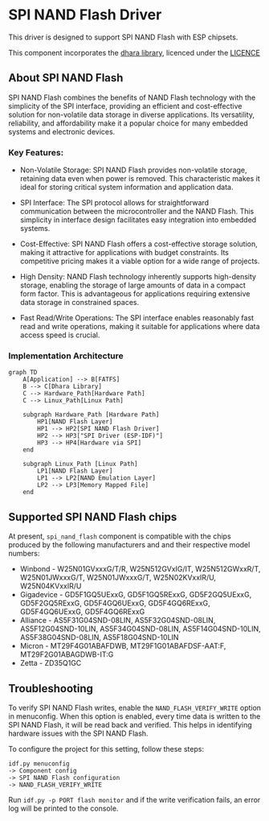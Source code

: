 # SPI NAND Flash Driver

This driver is designed to support SPI NAND Flash with ESP chipsets.

This component incorporates the [dhara library](https://github.com/dlbeer/dhara), licenced under the [LICENCE](https://github.com/dlbeer/dhara/blob/master/LICENSE)

## About SPI NAND Flash
SPI NAND Flash combines the benefits of NAND Flash technology with the simplicity of the SPI interface, providing an efficient and cost-effective solution for non-volatile data storage in diverse applications. Its versatility, reliability, and affordability make it a popular choice for many embedded systems and electronic devices.

### Key Features:
* Non-Volatile Storage: SPI NAND Flash provides non-volatile storage, retaining data even when power is removed. This characteristic makes it ideal for storing critical system information and application data.

* SPI Interface: The SPI protocol allows for straightforward communication between the microcontroller and the NAND Flash. This simplicity in interface design facilitates easy integration into embedded systems.

* Cost-Effective: SPI NAND Flash offers a cost-effective storage solution, making it attractive for applications with budget constraints. Its competitive pricing makes it a viable option for a wide range of projects.

* High Density: NAND Flash technology inherently supports high-density storage, enabling the storage of large amounts of data in a compact form factor. This is advantageous for applications requiring extensive data storage in constrained spaces.

* Fast Read/Write Operations: The SPI interface enables reasonably fast read and write operations, making it suitable for applications where data access speed is crucial.

### Implementation Architecture

```mermaid
graph TD
    A[Application] --> B[FATFS]
    B --> C[Dhara Library]
    C --> Hardware_Path[Hardware Path]
    C --> Linux_Path[Linux Path]

    subgraph Hardware_Path [Hardware Path]
        HP1[NAND Flash Layer]
        HP1 --> HP2[SPI NAND Flash Driver]
        HP2 --> HP3["SPI Driver (ESP-IDF)"]
        HP3 --> HP4[Hardware via SPI]
    end

    subgraph Linux_Path [Linux Path]
        LP1[NAND Flash Layer]
        LP1 --> LP2[NAND Emulation Layer]
        LP2 --> LP3[Memory Mapped File]
    end
```
## Supported SPI NAND Flash chips

At present, `spi_nand_flash` component is compatible with the chips produced by the following manufacturers and and their respective model numbers:

* Winbond - W25N01GVxxxG/T/R, W25N512GVxIG/IT, W25N512GWxxR/T, W25N01JWxxxG/T, W25N01JWxxxG/T, W25N02KVxxIR/U, W25N04KVxxIR/U
* Gigadevice -  GD5F1GQ5UExxG, GD5F1GQ5RExxG, GD5F2GQ5UExxG, GD5F2GQ5RExxG, GD5F4GQ6UExxG, GD5F4GQ6RExxG, GD5F4GQ6UExxG, GD5F4GQ6RExxG
* Alliance - AS5F31G04SND-08LIN, AS5F32G04SND-08LIN, AS5F12G04SND-10LIN, AS5F34G04SND-08LIN, AS5F14G04SND-10LIN, AS5F38G04SND-08LIN, AS5F18G04SND-10LIN
* Micron - MT29F4G01ABAFDWB, MT29F1G01ABAFDSF-AAT:F, MT29F2G01ABAGDWB-IT:G
* Zetta - ZD35Q1GC

## Troubleshooting

To verify SPI NAND Flash writes, enable the `NAND_FLASH_VERIFY_WRITE` option in menuconfig. When this option is enabled, every time data is written to the SPI NAND Flash, it will be read back and verified. This helps in identifying hardware issues with the SPI NAND Flash.

To configure the project for this setting, follow these steps:

```
idf.py menuconfig
-> Component config
-> SPI NAND Flash configuration
-> NAND_FLASH_VERIFY_WRITE
```

Run `idf.py -p PORT flash monitor` and if the write verification fails, an error log will be printed to the console.
